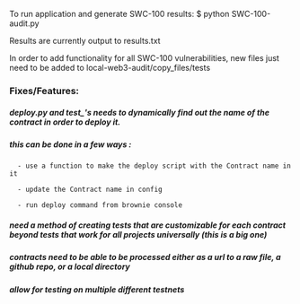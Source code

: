 To run application and generate SWC-100 results:
   $ python SWC-100-audit.py


Results are currently output to results.txt


In order to add functionality for all SWC-100 vulnerabilities, new files just need to be added to local-web3-audit/copy_files/tests



### Fixes/Features:
   ##### deploy.py and test_'s needs to dynamically find out the name of the contract in order to deploy it.
   ##### this can be done in a few ways :

      - use a function to make the deploy script with the Contract name in it

      - update the Contract name in config

      - run deploy command from brownie console

   ##### need a method of creating tests that are customizable for each contract beyond tests that work for all projects universally (this is a big one)

   ##### contracts need to be able to be processed either as a url to a raw file, a github repo, or a local directory

   ##### allow for testing on multiple different testnets